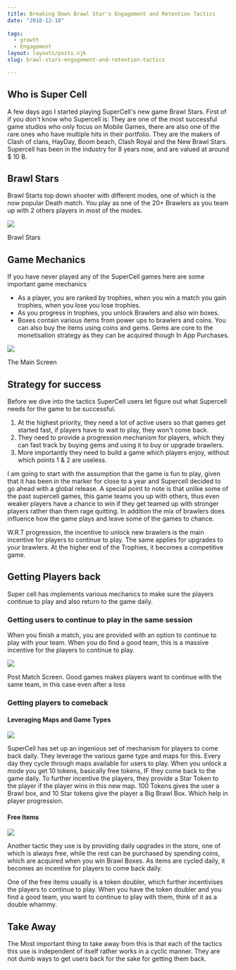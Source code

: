 ```yaml
---
title: Breaking Down Brawl Star's Engagement and Retention Tactics
date: "2018-12-18"
 
tags: 
  - growth 
  - Engagement 
layout: layouts/posts.njk
slug: brawl-stars-engagement-and-retention-tactics

---
```


## Who is Super Cell

A few days ago I started playing SuperCell's new game Brawl Stars. First of if you don't know who Supercell is: They are one of the most successful game studios who only focus on Mobile Games, there are also one of the rare ones who have multiple hits in their portfolio. They are the makers of Clash of clans, HayDay, Boom beach, Clash Royal and the New Brawl Stars. Supercell has been in the industry for 8 years now, and are valued at around $ 10 B. 

## Brawl Stars

Brawl Starts top down shooter with different modes, one of which is the now popular Death match. You play as one of the 20+ Brawlers as you team up with 2 others players in most of the modes. 

![](/assets/fullsizeoutput_547d.jpeg)

Brawl Stars

## Game Mechanics

If you have never played any of the SuperCell games here are some important game mechanics 

- As a player, you are ranked by trophies, when you win a match you gain trophies, when you lose you lose trophies.
- As you progress in trophies, you unlock Brawlers and also win boxes.
- Boxes contain various items from power ups to brawlers and coins. You can also buy the items using coins and gems. Gems are core to the monetisation strategy as they can be acquired though In App Purchases.

![](/assets/fullsizeoutput_547c.jpeg)

The Main Screen

## Strategy for success

Before we dive into the tactics SuperCell users let figure out what Supercell needs for the game to be successful. 

1. At the highest priority, they need a lot of active users so that games get started fast, if players have to wait to play, they won't come back.
2. They need to provide a progression mechanism for players, which they can fast track by buying gems and using it to buy or upgrade brawlers.
3. More importantly they need to build a game which players enjoy, without which points 1 & 2 are useless.

I am going to start with the assumption that the game is fun to play, given that it has been in the marker for close to a year and Supercell decided to go ahead with a global release. A special point to note is that unlike some of the past supercell games, this game teams you up with others, thus even weaker players have a chance to win if they get teamed up with stronger players rather than them rage quitting. In addition the mix of brawlers does influence how the game plays and leave some of the games to chance. 

W.R.T progression, the incentive to unlock new brawlers is the main incentive for players to continue to play. The same applies for upgrades to your brawlers. At the higher end of the Trophies, it becomes a competitive game. 

## Getting Players back

Super cell has implements various mechanics to make sure the players continue to play and also return to the game daily. 

### Getting users to continue to play in the same session

When you finish a match, you are provided with an option to continue to play with your team. When you do find a good team, this is a massive incentive for the players to continue to play.

![](/assets/fullsizeoutput_5475.jpeg)

Post Match Screen. Good games makes players want to continue with the same team, in this case even after a loss

### Getting players to comeback

#### Leveraging Maps and Game Types

![](/assets/fullsizeoutput_5478.jpeg)

SuperCell has set up an ingenious set of mechanism for players to come back daily. They leverage the various game type and maps for this. Every day they cycle through maps available for users to play. When you unlock a mode you get 10 tokens, basically free tokens, IF they come back to the game daily. To further incentive the players, they provide a Star Token to the player if the player wins in this new map. 100 Tokens gives the user a Brawl box, and 10 Star tokens give the player a Big Brawl Box. Which help in player progression.

#### Free Items

![](/assets/fullsizeoutput_547e.jpeg)

Another tactic they use is by providing daily upgrades in the store, one of which is always free, while the rest can be purchased by spending coins, which are acquired when you win Brawl Boxes. As items are cycled daily, it becomes an incentive for players to come back daily. 

One of the free items usually is a token doubler, which further incentivises the players to continue to play. When you have the token doubler and you find a good team, you want to continue to play with them, think of it as a double whammy.

## Take Away

The Most important thing to take away from this is that each of the tactics this use is independent of itself rather works in a cyclic manner. They are not dumb ways to get users back for the sake for getting them back.

